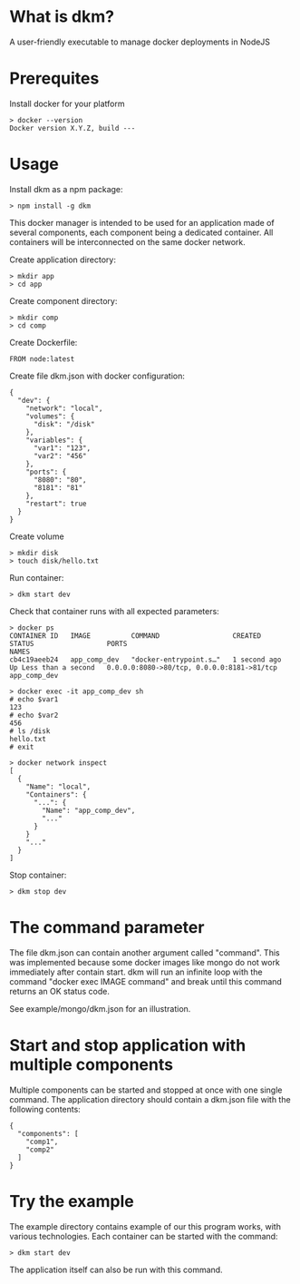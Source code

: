 # What is dkm?
A user-friendly executable to manage docker deployments in NodeJS

# Prerequites
Install docker for your platform

    > docker --version
    Docker version X.Y.Z, build ---

# Usage
Install dkm as a npm package:

    > npm install -g dkm

This docker manager is intended to be used for an application made of several components, each component being a dedicated container. All containers will be interconnected on the same docker network.

Create application directory:

    > mkdir app
    > cd app

Create component directory:

    > mkdir comp
    > cd comp

Create Dockerfile:

    FROM node:latest

Create file dkm.json with docker configuration:

    {
      "dev": {
        "network": "local",
        "volumes": {
          "disk": "/disk"
        },
        "variables": {
          "var1": "123",
          "var2": "456"
        },
        "ports": {
          "8080": "80",
          "8181": "81"
        },
        "restart": true
      }
    }  

Create volume

    > mkdir disk
    > touch disk/hello.txt

Run container:

    > dkm start dev

Check that container runs with all expected parameters:

    > docker ps
    CONTAINER ID   IMAGE          COMMAND                  CREATED        STATUS                  PORTS                                        NAMES
    cb4c19aeeb24   app_comp_dev   "docker-entrypoint.s…"   1 second ago   Up Less than a second   0.0.0.0:8080->80/tcp, 0.0.0.0:8181->81/tcp   app_comp_dev

    > docker exec -it app_comp_dev sh
    # echo $var1 
    123
    # echo $var2
    456
    # ls /disk
    hello.txt
    # exit

    > docker network inspect
    [
      {
        "Name": "local",
        "Containers": { 
          "...": {
            "Name": "app_comp_dev",
            "..."
          }
        }
        "..."
      }
    ]

Stop container:

    > dkm stop dev

# The command parameter
The file dkm.json can contain another argument called "command". This was implemented because some docker images like mongo do not work immediately after contain start. dkm will run an infinite loop with the command "docker exec IMAGE command" and break until this command returns an OK status code.

See example/mongo/dkm.json for an illustration.

# Start and stop application with multiple components
Multiple components can be started and stopped at once with one single command. The application directory should contain a dkm.json file with the following contents:

    {
      "components": [
        "comp1",
        "comp2"
      ]
    }

# Try the example
The example directory contains example of our this program works, with various technologies. Each container can be started with the command:

    > dkm start dev

The application itself can also be run with this command. 
